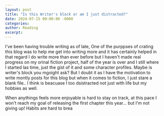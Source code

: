 ```yaml
---  
layout: post
title: "Is this Writer's block or am I just distracted?"
date: 2024-07-15 00:00:00 -0000
categories: 
author: Reading
excerpt: 
---
```


I've been having trouble writing as of late, One of the purppses of crating this blog was to help me get into writing more and it has certainly helped in that regard I do write more than ever before but I haven't made real progress on my orinal fiction project, half of the year is over and I still where I started las time, just the gist of it and some character profiles. Maybe is writer's block you mgoight ask? But I doubt it as I have the motivation to write montly posts for this blog but when it comes to fiction, I just stare a  blank file.. I think is beacuase I too dsistracted not just with life but my hobbies as well. 

When anythings feels more enjoyable is hard to stay on track, at this pace I won't reach my goal of releasing the first chapter this year... but I'm not giving up! Habits are hard to brea